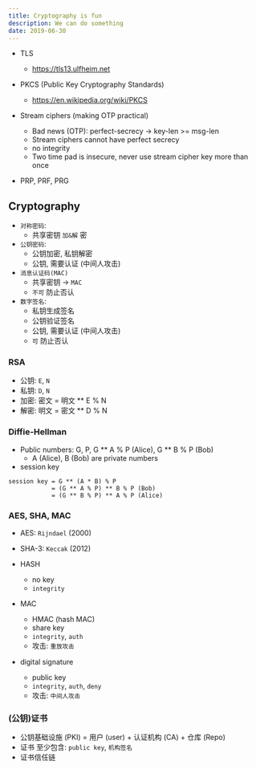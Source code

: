 ```yaml
---
title: Cryptography is fun
description: We can do something
date: 2019-06-30
---
```


* TLS
  - https://tls13.ulfheim.net

* PKCS (Public Key Cryptography Standards)
  - https://en.wikipedia.org/wiki/PKCS

* Stream ciphers (making OTP practical)
  - Bad news (OTP): perfect-secrecy -> key-len >= msg-len
  - Stream ciphers cannot have perfect secrecy
  - no integrity
  - Two time pad is insecure, never use stream cipher key more than once

* PRP, PRF, PRG


## Cryptography

* `对称密码`:
  - 共享密钥 `加&解` 密
* `公钥密码`:
  - 公钥加密, 私钥解密
  - 公钥, 需要认证 (中间人攻击)
* `消息认证码(MAC)`
  - 共享密钥 -> `MAC`
  - `不可` 防止否认
* `数字签名`:
  - 私钥生成签名
  - 公钥验证签名
  - 公钥, 需要认证 (中间人攻击)
  - `可` 防止否认

### RSA

* 公钥: `E`, `N`
* 私钥: `D`, `N`
* 加密: 密文 = 明文 ** E % N
* 解密: 明文 = 密文 ** D % N

### Diffie-Hellman

* Public numbers: G, P, G ** A % P (Alice), G ** B % P (Bob)
  - A (Alice), B (Bob) are private numbers
* session key

```
session key = G ** (A * B) % P
            = (G ** A % P) ** B % P (Bob)
            = (G ** B % P) ** A % P (Alice)
```

### AES, SHA, MAC

* AES: `Rijndael` (2000)
* SHA-3: `Keccak` (2012)

* HASH
  - no key
  - `integrity`
* MAC
  - HMAC (hash MAC)
  - share key
  - `integrity`, `auth`
  - 攻击: `重放攻击`
* digital signature
  - public key
  - `integrity`, `auth`, `deny`
  - 攻击: `中间人攻击`

### (公钥)证书

* 公钥基础设施 (PKI) = 用户 (user) + 认证机构 (CA) + 仓库 (Repo)
* 证书 至少包含: `public key`, `机构签名`
* 证书信任链
